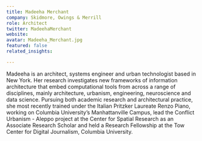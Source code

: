 ```yaml
---
title: Madeeha Merchant
company: Skidmore, Owings & Merrill
role: Architect
twitter: MadeehaMerchant
website:
avatar: Madeeha_Merchant.jpg
featured: false
related_insights:

---
```

Madeeha is an architect, systems engineer and urban technologist based in New York. Her research investigates new frameworks of information architecture that embed computational tools from across a range of disciplines, mainly architecture, urbanism, engineering, neuroscience and data science. Pursuing both academic research and architectural practice, she most recently trained under the Italian Pritzker Laureate Renzo Piano, working on Columbia University’s Manhattanville Campus, lead the Conflict Urbanism - Aleppo project at the Center for Spatial Research as an Associate Research Scholar and held a Research Fellowship at the Tow Center for Digital Journalism, Columbia University. 
